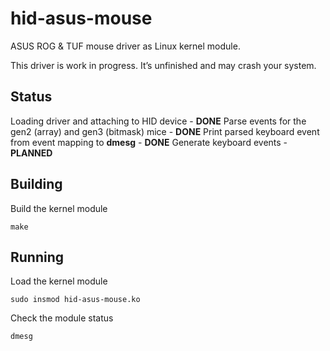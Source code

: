 hid-asus-mouse
==========

ASUS ROG & TUF mouse driver as Linux kernel module.

This driver is work in progress. It’s unfinished and may crash your system.

Status
------

Loading driver and attaching to HID device - **DONE**
Parse events for the gen2 (array) and gen3 (bitmask) mice - **DONE**
Print parsed keyboard event from event mapping to __dmesg__ - **DONE**
Generate keyboard events - **PLANNED**


Building
--------

Build the kernel module

```
make
```


Running
------

Load the kernel module

```
sudo insmod hid-asus-mouse.ko
```

Check the module status

```
dmesg
```
